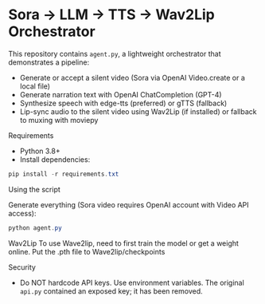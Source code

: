 # Sora -> LLM -> TTS -> Wav2Lip Orchestrator

This repository contains `agent.py`, a lightweight orchestrator that demonstrates a pipeline:

- Generate or accept a silent video (Sora via OpenAI Video.create or a local file)
- Generate narration text with OpenAI ChatCompletion (GPT-4)
- Synthesize speech with edge-tts (preferred) or gTTS (fallback)
- Lip-sync audio to the silent video using Wav2Lip (if installed) or fallback to muxing with moviepy

Requirements
 - Python 3.8+
 - Install dependencies:

```powershell
pip install -r requirements.txt
```

Using the script

Generate everything (Sora video requires OpenAI account with Video API access):

```powershell
python agent.py
```

Wav2Lip
To use Wave2lip, need to first train the model or get a weight online.
Put the .pth file to Wave2lip/checkpoints

Security
- Do NOT hardcode API keys. Use environment variables. The original `api.py` contained an exposed key; it has been removed.
